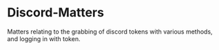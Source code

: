 # Discord-Matters
Matters relating to the grabbing of discord tokens with various methods, and logging in with token.
